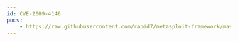 ```yaml
---
id: CVE-2009-4146
pocs:
    - https://raw.githubusercontent.com/rapid7/metasploit-framework/master/modules/exploits/freebsd/local/rtld_execl_priv_esc.rb
---
```

